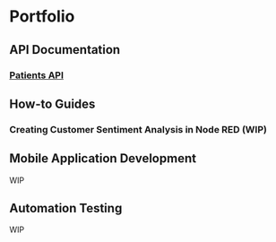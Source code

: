 # Portfolio
## API Documentation
### [Patients API](/docs/patients-api.md)
## How-to Guides
### Creating Customer Sentiment Analysis in Node RED (WIP)
## Mobile Application Development
WIP
## Automation Testing
WIP
